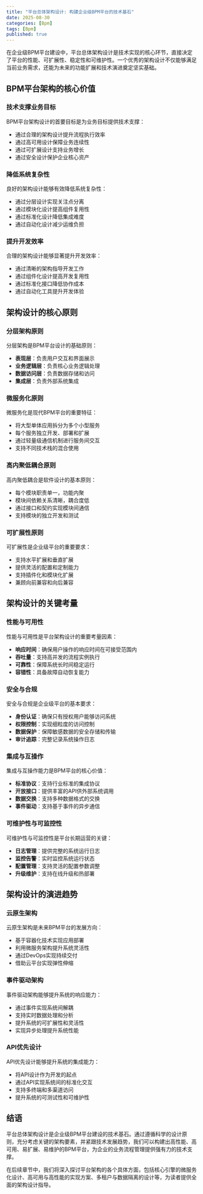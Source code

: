 ```yaml
---
title: "平台总体架构设计: 构建企业级BPM平台的技术基石"
date: 2025-08-30
categories: [Bpm]
tags: [Bpm]
published: true
---
```

在企业级BPM平台建设中，平台总体架构设计是技术实现的核心环节，直接决定了平台的性能、可扩展性、稳定性和可维护性。一个优秀的架构设计不仅能够满足当前业务需求，还能为未来的功能扩展和技术演进奠定坚实基础。

## BPM平台架构的核心价值

### 技术支撑业务目标

BPM平台架构设计的首要目标是为业务目标提供技术支撑：
- 通过合理的架构设计提升流程执行效率
- 通过高可用设计保障业务连续性
- 通过可扩展设计支持业务增长
- 通过安全设计保护企业核心资产

### 降低系统复杂性

良好的架构设计能够有效降低系统复杂性：
- 通过分层设计实现关注点分离
- 通过模块化设计提高组件复用性
- 通过标准化设计降低集成难度
- 通过自动化设计减少运维负担

### 提升开发效率

合理的架构设计能够显著提升开发效率：
- 通过清晰的架构指导开发工作
- 通过组件化设计提高开发复用性
- 通过标准化接口降低协作成本
- 通过自动化工具提升开发体验

## 架构设计的核心原则

### 分层架构原则

分层架构是BPM平台设计的基础原则：
- **表现层**：负责用户交互和界面展示
- **业务逻辑层**：负责核心业务逻辑处理
- **数据访问层**：负责数据存储和访问
- **集成层**：负责外部系统集成

### 微服务化原则

微服务化是现代BPM平台的重要特征：
- 将大型单体应用拆分为多个小型服务
- 每个服务独立开发、部署和扩展
- 通过轻量级通信机制进行服务间交互
- 支持不同技术栈的混合使用

### 高内聚低耦合原则

高内聚低耦合是软件设计的基本原则：
- 每个模块职责单一，功能内聚
- 模块间依赖关系清晰，耦合度低
- 通过接口和契约实现模块间通信
- 支持模块的独立开发和测试

### 可扩展性原则

可扩展性是企业级平台的重要要求：
- 支持水平扩展和垂直扩展
- 提供灵活的配置和定制能力
- 支持插件化和模块化扩展
- 兼顾向前兼容和向后兼容

## 架构设计的关键考量

### 性能与可用性

性能与可用性是平台架构设计的重要考量因素：
- **响应时间**：确保用户操作的响应时间在可接受范围内
- **吞吐量**：支持高并发的流程实例执行
- **可靠性**：保障系统长时间稳定运行
- **容错性**：具备故障自动恢复能力

### 安全与合规

安全与合规是企业级平台的基本要求：
- **身份认证**：确保只有授权用户能够访问系统
- **权限控制**：实现细粒度的访问控制
- **数据保护**：保障敏感数据的安全存储和传输
- **审计追踪**：完整记录系统操作日志

### 集成与互操作

集成与互操作能力是BPM平台的核心价值：
- **标准协议**：支持行业标准的集成协议
- **开放接口**：提供丰富的API供外部系统调用
- **数据交换**：支持多种数据格式的交换
- **事件驱动**：支持基于事件的异步通信

### 可维护性与可监控性

可维护性与可监控性是平台长期运营的关键：
- **日志管理**：提供完整的系统运行日志
- **监控告警**：实时监控系统运行状态
- **配置管理**：支持灵活的配置参数调整
- **升级维护**：支持在线升级和热部署

## 架构设计的演进趋势

### 云原生架构

云原生架构是未来BPM平台的发展方向：
- 基于容器化技术实现应用部署
- 利用微服务架构提升系统灵活性
- 通过DevOps实现持续交付
- 借助云平台实现弹性伸缩

### 事件驱动架构

事件驱动架构能够提升系统的响应能力：
- 通过事件实现系统间解耦
- 支持实时数据处理和分析
- 提升系统的可扩展性和灵活性
- 实现异步处理提升系统性能

### API优先设计

API优先设计能够提升系统的集成能力：
- 将API设计作为开发的起点
- 通过API实现系统间的标准化交互
- 支持多终端和多渠道访问
- 提升系统的可测试性和可维护性

## 结语

平台总体架构设计是企业级BPM平台建设的技术基石。通过遵循科学的设计原则，充分考虑关键的架构要素，并紧跟技术发展趋势，我们可以构建出高性能、高可用、易扩展、易维护的BPM平台，为企业的业务流程管理提供强有力的技术支撑。

在后续章节中，我们将深入探讨平台架构的各个具体方面，包括核心引擎的微服务化设计、高可用与高性能的实现方案、多租户与数据隔离的设计等，为读者提供全面的架构设计指导。